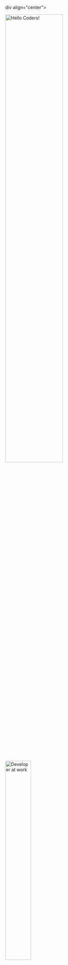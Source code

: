 div align="center">

<img src="https://github.com/SP-XD/SP-XD/blob/main/images/hellocoders_rounded.gif?raw=true" width="60%" alt="Hello Coders!" />
<br>
<img src="https://github.com/SP-XD/SP-XD/blob/main/images/dev-working_rounded.gif?raw=true" width="40%" alt="Developer at work" />
<br>

# 👋 Hey there, I’m **Youssef Soliman**

🎓 **Information Systems Graduate**  
🔧 **Software Engineering Candidate**  
💡 Passionate about turning ideas into real-world software solutions

</div>

---

## 🚀 About Me

```js
const Youssef = {
  degree: "BSc in Information Systems",
  pursuing: "Software Engineering Equivalency",
  codingSince: 2019,
  interests: ["System Design", "App Development", "DevOps", "Security"],
  toolsILove: ["Linux", "VS Code", "Git", "Flutter", "Figma"],
  funFact: "I build, break, and fix – that's how I grow."
};

💼 I build scalable mobile and web apps.

🧠 I believe clean code + problem-solving = powerful systems.

📚 Lifelong learner, currently diving deeper into:

System Architecture

CI/CD & Cloud DevOps

Flutter & Cross-Platform Development
    
